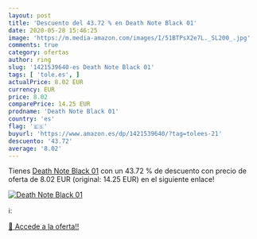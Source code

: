 ```yaml
---
layout: post
title: 'Descuento del 43.72 % en Death Note Black 01'
date: 2020-05-28 15:46:25
image: 'https://m.media-amazon.com/images/I/51BTPsX2e7L._SL200_.jpg'
comments: true
category: ofertas
author: ring
slug: '1421539640-es Death Note Black 01'
tags: [ 'tole.es', ]
actualPrice: 8.02 EUR
currency: EUR
price: 8.02
comparePrice: 14.25 EUR
prodname: 'Death Note Black 01'
country: 'es'
flag: '🇪🇸'
buyurl: 'https://www.amazon.es/dp/1421539640/?tag=tolees-21'
descuento: '43.72'
average: '8.02'
---
```


Tienes [Death Note Black 01](https://www.amazon.es/dp/1421539640/?tag=tolees-21) con un 43.72 % de descuento con precio de oferta de 8.02 EUR (original: 14.25 EUR) en el siguiente enlace!

[![Death Note Black 01](https://m.media-amazon.com/images/I/51BTPsX2e7L._SL200_.jpg)](https://www.amazon.es/dp/1421539640/?tag=tolees-21)

ℹ️:


[🛒 Accede a la oferta!!](https://www.amazon.es/dp/1421539640/?tag=tolees-21)
